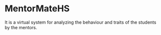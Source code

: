 # MentorMateHS

  It is a virtual system for analyzing the behaviour and traits of the students by the mentors.
